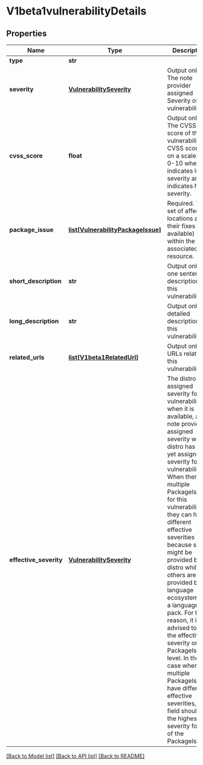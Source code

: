 # V1beta1vulnerabilityDetails

## Properties
Name | Type | Description | Notes
------------ | ------------- | ------------- | -------------
**type** | **str** |  | [optional] 
**severity** | [**VulnerabilitySeverity**](VulnerabilitySeverity.md) | Output only. The note provider assigned Severity of the vulnerability. | [optional] 
**cvss_score** | **float** | Output only. The CVSS score of this vulnerability. CVSS score is on a scale of 0-10 where 0 indicates low severity and 10 indicates high severity. | [optional] 
**package_issue** | [**list[VulnerabilityPackageIssue]**](VulnerabilityPackageIssue.md) | Required. The set of affected locations and their fixes (if available) within the associated resource. | [optional] 
**short_description** | **str** | Output only. A one sentence description of this vulnerability. | [optional] 
**long_description** | **str** | Output only. A detailed description of this vulnerability. | [optional] 
**related_urls** | [**list[V1beta1RelatedUrl]**](V1beta1RelatedUrl.md) | Output only. URLs related to this vulnerability. | [optional] 
**effective_severity** | [**VulnerabilitySeverity**](VulnerabilitySeverity.md) | The distro assigned severity for this vulnerability when it is available, and note provider assigned severity when distro has not yet assigned a severity for this vulnerability.  When there are multiple PackageIssues for this vulnerability, they can have different effective severities because some might be provided by the distro while others are provided by the language ecosystem for a language pack. For this reason, it is advised to use the effective severity on the PackageIssue level. In the case where multiple PackageIssues have differing effective severities, this field should be the highest severity for any of the PackageIssues. | [optional] 

[[Back to Model list]](../README.md#documentation-for-models) [[Back to API list]](../README.md#documentation-for-api-endpoints) [[Back to README]](../README.md)


